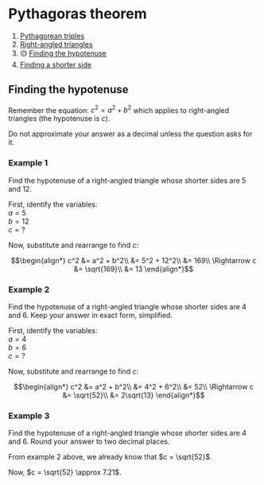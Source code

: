 # Pythagoras theorem

1. [Pythagorean triples](./pythagoras-theorem/pythagorean-triples.md)
2. [Right-angled triangles](./pythagoras-theorem/right-angled-triangles.md)
3. :yellow_circle: [Finding the hypotenuse](./pythagoras-theorem/finding-the-hypotenuse.md)
4. [Finding a shorter side](./pythagoras-theorem/finding-a-shorter-side.md)

## Finding the hypotenuse

Remember the equation: $c^2 = a^2 + b^2$ which applies to right-angled triangles (the hypotenuse is $c$).

Do not approximate your answer as a decimal unless the question asks for it.

### Example 1

Find the hypotenuse of a right-angled triangle whose shorter sides are 5 and 12.

First, identify the variables:\
$a = 5$\
$b = 12$\
$c = \textrm{?}$

Now, substitute and rearrange to find $c$:
```math
\begin{align*}
c^2 &= a^2 + b^2\\
    &= 5^2 + 12^2\\
    &= 169\\
\Rightarrow c &= \sqrt{169}\\
&= 13
\end{align*}
```

### Example 2

Find the hypotenuse of a right-angled triangle whose shorter sides are 4 and 6. Keep your answer in exact form, simplified.

First, identify the variables:\
$a = 4$\
$b = 6$\
$c = \textrm{?}$

Now, substitute and rearrange to find $c$:
```math
\begin{align*}
c^2 &= a^2 + b^2\\
    &= 4^2 + 6^2\\
    &= 52\\
\Rightarrow c &= \sqrt{52}\\
&= 2\sqrt{13}
\end{align*}
```

### Example 3

Find the hypotenuse of a right-angled triangle whose shorter sides are 4 and 6. Round your answer to two decimal places.

From example 2 above, we already know that $c = \sqrt{52}$.

Now, $c = \sqrt{52} \approx 7.21$.

